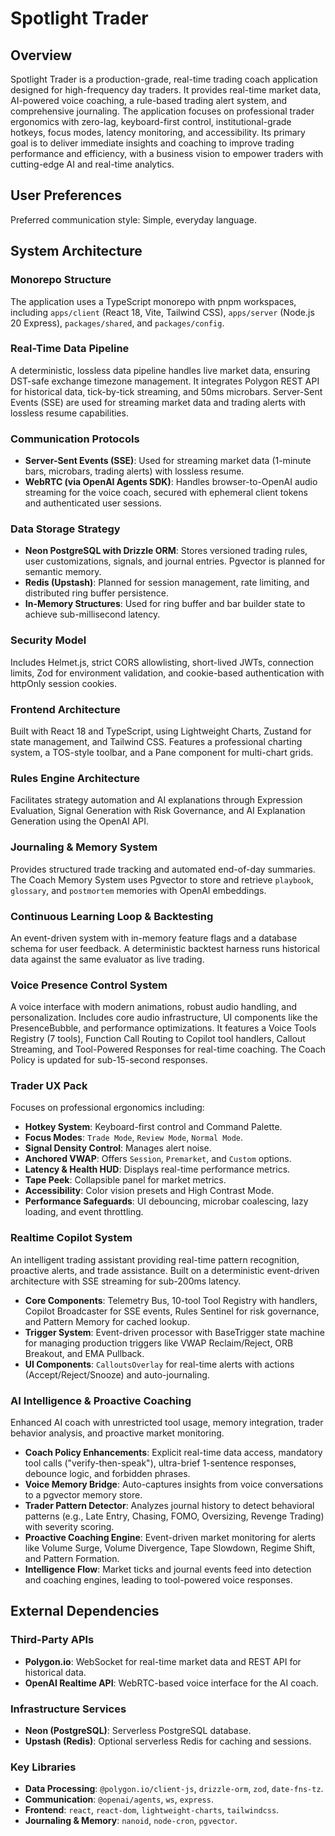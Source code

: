 # Spotlight Trader

## Overview
Spotlight Trader is a production-grade, real-time trading coach application designed for high-frequency day traders. It provides real-time market data, AI-powered voice coaching, a rule-based trading alert system, and comprehensive journaling. The application focuses on professional trader ergonomics with zero-lag, keyboard-first control, institutional-grade hotkeys, focus modes, latency monitoring, and accessibility. Its primary goal is to deliver immediate insights and coaching to improve trading performance and efficiency, with a business vision to empower traders with cutting-edge AI and real-time analytics.

## User Preferences
Preferred communication style: Simple, everyday language.

## System Architecture

### Monorepo Structure
The application uses a TypeScript monorepo with pnpm workspaces, including `apps/client` (React 18, Vite, Tailwind CSS), `apps/server` (Node.js 20 Express), `packages/shared`, and `packages/config`.

### Real-Time Data Pipeline
A deterministic, lossless data pipeline handles live market data, ensuring DST-safe exchange timezone management. It integrates Polygon REST API for historical data, tick-by-tick streaming, and 50ms microbars. Server-Sent Events (SSE) are used for streaming market data and trading alerts with lossless resume capabilities.

### Communication Protocols
- **Server-Sent Events (SSE)**: Used for streaming market data (1-minute bars, microbars, trading alerts) with lossless resume.
- **WebRTC (via OpenAI Agents SDK)**: Handles browser-to-OpenAI audio streaming for the voice coach, secured with ephemeral client tokens and authenticated user sessions.

### Data Storage Strategy
- **Neon PostgreSQL with Drizzle ORM**: Stores versioned trading rules, user customizations, signals, and journal entries. Pgvector is planned for semantic memory.
- **Redis (Upstash)**: Planned for session management, rate limiting, and distributed ring buffer persistence.
- **In-Memory Structures**: Used for ring buffer and bar builder state to achieve sub-millisecond latency.

### Security Model
Includes Helmet.js, strict CORS allowlisting, short-lived JWTs, connection limits, Zod for environment validation, and cookie-based authentication with httpOnly session cookies.

### Frontend Architecture
Built with React 18 and TypeScript, using Lightweight Charts, Zustand for state management, and Tailwind CSS. Features a professional charting system, a TOS-style toolbar, and a Pane component for multi-chart grids.

### Rules Engine Architecture
Facilitates strategy automation and AI explanations through Expression Evaluation, Signal Generation with Risk Governance, and AI Explanation Generation using the OpenAI API.

### Journaling & Memory System
Provides structured trade tracking and automated end-of-day summaries. The Coach Memory System uses Pgvector to store and retrieve `playbook`, `glossary`, and `postmortem` memories with OpenAI embeddings.

### Continuous Learning Loop & Backtesting
An event-driven system with in-memory feature flags and a database schema for user feedback. A deterministic backtest harness runs historical data against the same evaluator as live trading.

### Voice Presence Control System
A voice interface with modern animations, robust audio handling, and personalization. Includes core audio infrastructure, UI components like the PresenceBubble, and performance optimizations. It features a Voice Tools Registry (7 tools), Function Call Routing to Copilot tool handlers, Callout Streaming, and Tool-Powered Responses for real-time coaching. The Coach Policy is updated for sub-15-second responses.

### Trader UX Pack
Focuses on professional ergonomics including:
- **Hotkey System**: Keyboard-first control and Command Palette.
- **Focus Modes**: `Trade Mode`, `Review Mode`, `Normal Mode`.
- **Signal Density Control**: Manages alert noise.
- **Anchored VWAP**: Offers `Session`, `Premarket`, and `Custom` options.
- **Latency & Health HUD**: Displays real-time performance metrics.
- **Tape Peek**: Collapsible panel for market metrics.
- **Accessibility**: Color vision presets and High Contrast Mode.
- **Performance Safeguards**: UI debouncing, microbar coalescing, lazy loading, and event throttling.

### Realtime Copilot System
An intelligent trading assistant providing real-time pattern recognition, proactive alerts, and trade assistance. Built on a deterministic event-driven architecture with SSE streaming for sub-200ms latency.
- **Core Components**: Telemetry Bus, 10-tool Tool Registry with handlers, Copilot Broadcaster for SSE events, Rules Sentinel for risk governance, and Pattern Memory for cached lookup.
- **Trigger System**: Event-driven processor with BaseTrigger state machine for managing production triggers like VWAP Reclaim/Reject, ORB Breakout, and EMA Pullback.
- **UI Components**: `CalloutsOverlay` for real-time alerts with actions (Accept/Reject/Snooze) and auto-journaling.

### AI Intelligence & Proactive Coaching
Enhanced AI coach with unrestricted tool usage, memory integration, trader behavior analysis, and proactive market monitoring.
- **Coach Policy Enhancements**: Explicit real-time data access, mandatory tool calls ("verify-then-speak"), ultra-brief 1-sentence responses, debounce logic, and forbidden phrases.
- **Voice Memory Bridge**: Auto-captures insights from voice conversations to a pgvector memory store.
- **Trader Pattern Detector**: Analyzes journal history to detect behavioral patterns (e.g., Late Entry, Chasing, FOMO, Oversizing, Revenge Trading) with severity scoring.
- **Proactive Coaching Engine**: Event-driven market monitoring for alerts like Volume Surge, Volume Divergence, Tape Slowdown, Regime Shift, and Pattern Formation.
- **Intelligence Flow**: Market ticks and journal events feed into detection and coaching engines, leading to tool-powered voice responses.

## External Dependencies

### Third-Party APIs
- **Polygon.io**: WebSocket for real-time market data and REST API for historical data.
- **OpenAI Realtime API**: WebRTC-based voice interface for the AI coach.

### Infrastructure Services
- **Neon (PostgreSQL)**: Serverless PostgreSQL database.
- **Upstash (Redis)**: Optional serverless Redis for caching and sessions.

### Key Libraries
- **Data Processing**: `@polygon.io/client-js`, `drizzle-orm`, `zod`, `date-fns-tz`.
- **Communication**: `@openai/agents`, `ws`, `express`.
- **Frontend**: `react`, `react-dom`, `lightweight-charts`, `tailwindcss`.
- **Journaling & Memory**: `nanoid`, `node-cron`, `pgvector`.